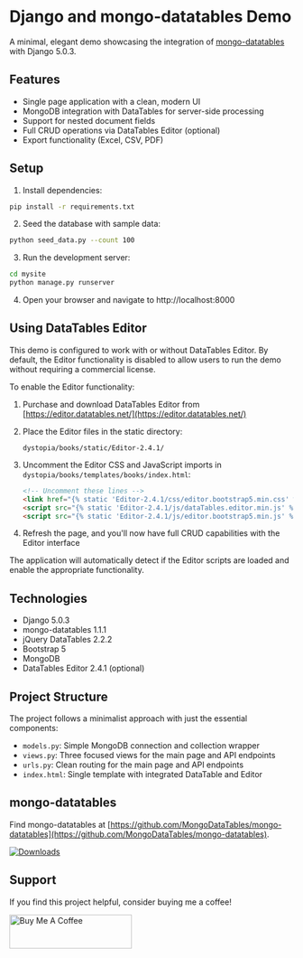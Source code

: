 # Django and mongo-datatables Demo

A minimal, elegant demo showcasing the integration of [mongo-datatables](https://github.com/MongoDataTables/mongo-datatables) with Django 5.0.3.

## Features

- Single page application with a clean, modern UI
- MongoDB integration with DataTables for server-side processing
- Support for nested document fields
- Full CRUD operations via DataTables Editor (optional)
- Export functionality (Excel, CSV, PDF)

## Setup

1. Install dependencies:

```bash
pip install -r requirements.txt
```

2. Seed the database with sample data:

```bash
python seed_data.py --count 100
```

3. Run the development server:

```bash
cd mysite
python manage.py runserver
```

4. Open your browser and navigate to http://localhost:8000

## Using DataTables Editor

This demo is configured to work with or without DataTables Editor. By default, the Editor functionality is disabled to allow users to run the demo without requiring a commercial license.

To enable the Editor functionality:

1. Purchase and download DataTables Editor from [https://editor.datatables.net/](https://editor.datatables.net/)

2. Place the Editor files in the static directory:
   ```
   dystopia/books/static/Editor-2.4.1/
   ```

3. Uncomment the Editor CSS and JavaScript imports in `dystopia/books/templates/books/index.html`:
   ```html
   <!-- Uncomment these lines -->
   <link href="{% static 'Editor-2.4.1/css/editor.bootstrap5.min.css' %}" rel="stylesheet">
   <script src="{% static 'Editor-2.4.1/js/dataTables.editor.min.js' %}"></script>
   <script src="{% static 'Editor-2.4.1/js/editor.bootstrap5.min.js' %}"></script>
   ```

4. Refresh the page, and you'll now have full CRUD capabilities with the Editor interface

The application will automatically detect if the Editor scripts are loaded and enable the appropriate functionality.

## Technologies

- Django 5.0.3
- mongo-datatables 1.1.1
- jQuery DataTables 2.2.2
- Bootstrap 5
- MongoDB
- DataTables Editor 2.4.1 (optional)

## Project Structure

The project follows a minimalist approach with just the essential components:

- `models.py`: Simple MongoDB connection and collection wrapper
- `views.py`: Three focused views for the main page and API endpoints
- `urls.py`: Clean routing for the main page and API endpoints
- `index.html`: Single template with integrated DataTable and Editor

## mongo-datatables

Find mongo-datatables at [https://github.com/MongoDataTables/mongo-datatables](https://github.com/MongoDataTables/mongo-datatables).

[![Downloads](http://pepy.tech/badge/mongo-datatables)](http://pepy.tech/project/mongo-datatables)

## Support

If you find this project helpful, consider buying me a coffee!

<a href="https://www.buymeacoffee.com/pjosols" target="_blank"><img src="https://cdn.buymeacoffee.com/buttons/v2/default-yellow.png" alt="Buy Me A Coffee" style="height: 60px !important;width: 217px !important;" ></a>



